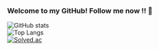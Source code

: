 ### Welcome to my GitHub! Follow me now !! 👋

![GitHub stats](https://github-readme-stats.vercel.app/api?username=KingJunSeong&show_icons=true&hide_border=true&custom_title=Claude-Agnes17&bg_color=ffffff00&theme=tokyonight)
<br>
![Top Langs](https://github-readme-stats.vercel.app/api/top-langs/?username=KingJunSeong&layout=compact&theme=tokyonight)
<br>
[![Solved.ac](http://mazassumnida.wtf/api/v2/generate_badge?boj=kmss8145)](https://solved.ac/kmss8145)


<br>

